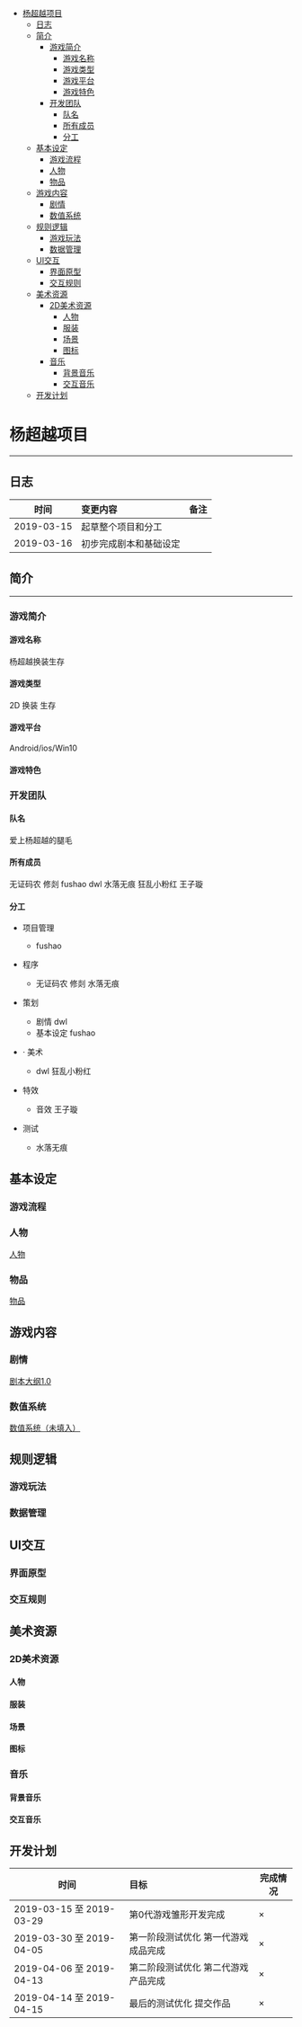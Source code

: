 
<!-- TOC -->

- [杨超越项目](#杨超越项目)
    - [日志](#日志)
    - [简介](#简介)
        - [游戏简介](#游戏简介)
            - [游戏名称](#游戏名称)
            - [游戏类型](#游戏类型)
            - [游戏平台](#游戏平台)
            - [游戏特色](#游戏特色)
        - [开发团队](#开发团队)
            - [队名](#队名)
            - [所有成员](#所有成员)
            - [分工](#分工)
    - [基本设定](#基本设定)
        - [游戏流程](#游戏流程)
        - [人物](#人物)
        - [物品](#物品)
    - [游戏内容](#游戏内容)
        - [剧情](#剧情)
        - [数值系统](#数值系统)
    - [规则逻辑](#规则逻辑)
        - [游戏玩法](#游戏玩法)
        - [数据管理](#数据管理)
    - [UI交互](#ui交互)
        - [界面原型](#界面原型)
        - [交互规则](#交互规则)
    - [美术资源](#美术资源)
        - [2D美术资源](#2d美术资源)
            - [人物](#人物-1)
            - [服装](#服装)
            - [场景](#场景)
            - [图标](#图标)
        - [音乐](#音乐)
            - [背景音乐](#背景音乐)
            - [交互音乐](#交互音乐)
    - [开发计划](#开发计划)

<!-- /TOC -->
# 杨超越项目
---
## 日志
|时间  | 变更内容 | 备注 | 
|-|:-|-|
|2019-03-15|起草整个项目和分工||
|2019-03-16|初步完成剧本和基础设定||
## 简介
---
### 游戏简介
#### 游戏名称 
杨超越换装生存
#### 游戏类型 
2D 换装 生存

#### 游戏平台 
Android/ios/Win10

#### 游戏特色

### 开发团队

#### 队名
 爱上杨超越的腿毛

#### 所有成员
 无证码农 修剡 fushao dwl 水落无痕 狂乱小粉红 王子璇

#### 分工

* 项目管理 
    * fushao

* 程序  
    * 无证码农 修剡 水落无痕
    
* 策划
    * 剧情 dwl
    * 基本设定 fushao

* · 美术

    * dwl 狂乱小粉红

 * 特效
    
    * 音效 王子璇
* 测试 
    * 水落无痕
## 基本设定
### 游戏流程
### 人物
[人物](https://github.com/TheLess/YcyProject/blob/master/Documents/人物.md)
### 物品
[物品](https://github.com/TheLess/YcyProject/blob/master/Documents/%E7%89%A9%E5%93%81.md)
## 游戏内容
### 剧情
[剧本大纲1.0](https://github.com/TheLess/YcyProject/blob/master/Documents/%E5%89%A7%E6%9C%AC%E5%A4%A7%E7%BA%B21.0.md)
### 数值系统
[数值系统（未填入）](https://github.com/TheLess/YcyProject/blob/master/Documents/%E6%95%B0%E5%80%BC%E7%B3%BB%E7%BB%9F.xlsx)
## 规则逻辑
### 游戏玩法
### 数据管理

## UI交互
### 界面原型
### 交互规则

## 美术资源
### 2D美术资源
#### 人物
#### 服装
#### 场景
#### 图标
### 音乐
#### 背景音乐
#### 交互音乐

## 开发计划
|时间|目标|完成情况|
|-|:-|-|
|2019-03-15 至 2019-03-29|第0代游戏雏形开发完成|×|
|2019-03-30 至 2019-04-05|第一阶段测试优化 第一代游戏成品完成|×|
|2019-04-06 至 2019-04-13|第二阶段测试优化 第二代游戏产品完成|×|
|2019-04-14 至 2019-04-15|最后的测试优化 提交作品|×|
